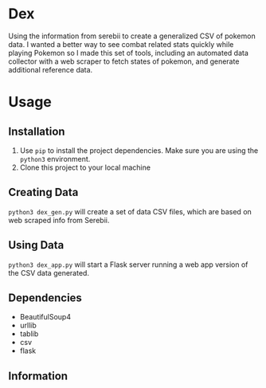 # Dex
Using the information from serebii to create a generalized CSV of pokemon data. I wanted a better way to see combat related stats quickly while playing Pokemon so I made this set of tools, including an automated data collector with a web scraper to fetch states of pokemon, and generate additional reference data.

# Usage
## Installation
1. Use `pip` to install the project dependencies. Make sure you are using the `python3` environment.
2. Clone this project to your local machine

## Creating Data
`python3 dex_gen.py` will create a set of data CSV files, which are based on web scraped info from Serebii.

## Using Data
`python3 dex_app.py` will start a Flask server running a web app version of the CSV data generated.


## Dependencies
- BeautifulSoup4
- urllib
- tablib
- csv
- flask


## Information